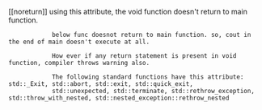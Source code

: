 [[noreturn]]    using this attribute, the void function doesn't return to main function.
        
                below func doesnot return to main function. so, cout in the end of main doesn't execute at all.

                How ever if any return statement is present in void function, compiler throws warning also.

                The following standard functions have this attribute: std::_Exit, std::abort, std::exit, std::quick_exit, 
                std::unexpected, std::terminate, std::rethrow_exception, std::throw_with_nested, std::nested_exception::rethrow_nested
